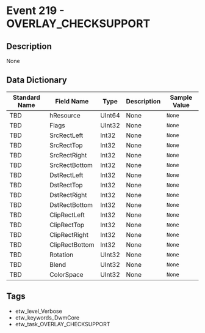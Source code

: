 # Event 219 - OVERLAY_CHECKSUPPORT

## Description
None

## Data Dictionary
|Standard Name|Field Name|Type|Description|Sample Value|
|---|---|---|---|---|
|TBD|hResource|UInt64|None|`None`|
|TBD|Flags|UInt32|None|`None`|
|TBD|SrcRectLeft|Int32|None|`None`|
|TBD|SrcRectTop|Int32|None|`None`|
|TBD|SrcRectRight|Int32|None|`None`|
|TBD|SrcRectBottom|Int32|None|`None`|
|TBD|DstRectLeft|Int32|None|`None`|
|TBD|DstRectTop|Int32|None|`None`|
|TBD|DstRectRight|Int32|None|`None`|
|TBD|DstRectBottom|Int32|None|`None`|
|TBD|ClipRectLeft|Int32|None|`None`|
|TBD|ClipRectTop|Int32|None|`None`|
|TBD|ClipRectRight|Int32|None|`None`|
|TBD|ClipRectBottom|Int32|None|`None`|
|TBD|Rotation|UInt32|None|`None`|
|TBD|Blend|UInt32|None|`None`|
|TBD|ColorSpace|UInt32|None|`None`|

## Tags
* etw_level_Verbose
* etw_keywords_DwmCore
* etw_task_OVERLAY_CHECKSUPPORT
